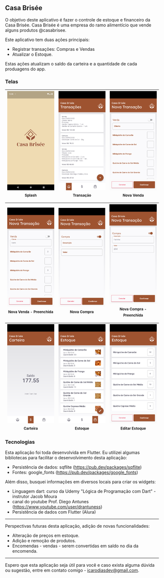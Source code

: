 ## Casa Brisée

O objetivo deste aplicativo é fazer o controle de estoque e financeiro da Casa Brisée. Casa Brisée é uma empresa do ramo alimentício que vende alguns produtos @casabrisee.

Este aplicativo tem duas ações principais:
* Registrar transações: Compras e Vendas
* Atualizar o Estoque.

Estas ações atualizam o saldo da carteira e a quantidade de cada produagens do app.

### Telas

| <img src="./screenshots/splash.png" width=155><br><sub>Splash</sub> |<img src="./screenshots/inicio-transaction.png" width=155><br><sub>Transação</sub>| <img src="./screenshots/venda-transaction.png" width=155><br><sub>Nova Venda</sub> 
| :---: | :---: | :---: |

| <img src="./screenshots/venda-preenchida-transaction.png" width=155><br><sub>Nova Venda - Preenchida</sub> | <img src="./screenshots/compra-transaction.png" width=155><br><sub>Nova Compra</sub> | <img src="./screenshots/compra-preenchida-transaction.png" width=155><br><sub>Nova Compra - Preenchida</sub> 
| :---: | :---: | :---: |

| <img src="./screenshots/carteira.png" width=155><br><sub>Carteira</sub> | <img src="./screenshots/estoque.png" width=155><br><sub>Estoque</sub> | <img src="./screenshots/editar-estoque.png" width=155><br><sub>Editar Estoque</sub>
| :---: | :---: |:---: |

### Tecnologias

Esta aplicação foi toda desenvolvida em Flutter. Eu utilizei algumas bibliotecas para facilitar o desenvolvimento desta aplicação:

* Persistência de dados: sqflite (https://pub.dev/packages/sqflite)
* Fontes: google_fonts (https://pub.dev/packages/google_fonts)


Além disso, busquei informações em diversos locais para criar os widgets:
* Linguagem dart: curso da Udemy "Lógica de Programação com Dart" - instrutor Jacob Moura
* canal do youtube Prof. Diego Antunes (https://www.youtube.com/user/drantuness)
* Persistência de dados com Flutter (Alura)
----
Perspectivas futuras desta aplicação, adição de novas funcionalidades:
* Alteração de preços em estoque.
* Adição e remoção de produtos.
* Encomendas - vendas - serem convertidas em saldo no dia da encomenda.
____

Espero que esta aplicação seja útil para você e caso exista alguma dúvida ou sugestão, entre em contato comigo - icarodiasdev@gmail.com.